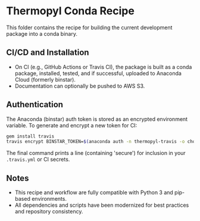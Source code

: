 # Thermopyl Conda Recipe

This folder contains the recipe for building the current development package into a conda binary.

## CI/CD and Installation

- On CI (e.g., GitHub Actions or Travis CI), the package is built as a conda package, installed, tested, and if successful, uploaded to Anaconda Cloud (formerly binstar).
- Documentation can optionally be pushed to AWS S3.

## Authentication

The Anaconda (binstar) auth token is stored as an encrypted environment variable. To generate and encrypt a new token for CI:

```sh
gem install travis
travis encrypt BINSTAR_TOKEN=$(anaconda auth -n thermopyl-travis -o choderalab --max-age 22896000 -c --scopes api:write)
```

The final command prints a line (containing 'secure') for inclusion in your `.travis.yml` or CI secrets.

## Notes

- This recipe and workflow are fully compatible with Python 3 and pip-based environments.
- All dependencies and scripts have been modernized for best practices and repository consistency.
